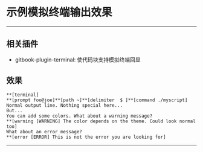 # 示例模拟终端输出效果


------

## 相关插件

- gitbook-plugin-terminal: 使代码块支持模拟终端回显

## 效果


```
**[terminal]
**[prompt foo@joe]**[path ~]**[delimiter  $ ]**[command ./myscript]
Normal output line. Nothing special here...
But...
You can add some colors. What about a warning message?
**[warning [WARNING] The color depends on the theme. Could look normal too]
What about an error message?
**[error [ERROR] This is not the error you are looking for]
```

------